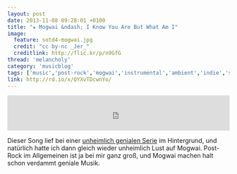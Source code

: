 ```yaml
---
layout: post
date: 2013-11-08 09:28:01 +0100
title: "★ Mogwai &ndash; I Know You Are But What Am I"
image:
  feature: sotd4-mogwai.jpg
  credit: "cc by-nc _Jer_"
  creditlink: http://flic.kr/p/n9GfG
thread: 'melancholy'
category: 'musicblog'
tags: ['music','post-rock','mogwai','instrumental','ambient','indie','song of the day', 'person of interest']
link: http://rd.io/x/QYXvTDcwnYo/
---
```


<iframe width="100%" height="80" src="https://rd.io/i/QYXvTDcwnYo/" frameborder="0"></iframe>

Dieser Song lief bei einer [unheimlich genialen Serie](http://www.cbs.com/shows/person_of_interest/) im Hintergrund, und natürlich hatte ich dann gleich wieder unheimlich Lust auf Mogwai. Post-Rock im Allgemeinen ist ja bei mir ganz groß, und Mogwai machen halt schon verdammt geniale Musik.